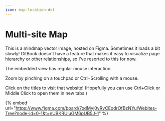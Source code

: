 ```yaml
---
icon: map-location-dot
---
```


# Multi-site Map

This is a mindmap vector image, hosted on Figma. Sometimes it loads a bit slowly! GitBook doesn't have a feature that makes it easy to visualize page hierarchy or other relationships, so I've resorted to this for now.

The embedded view has regular mouse interaction.

Zoom by pinching on a touchpad or Ctrl+Scrolling with a mouse.

Click on the titles to visit that website! (Hopefully you can use Ctrl+Click or Middle Click to open them in new tabs.)

{% embed url="https://www.figma.com/board/7xdMyj0vRvCEodrOfBzNYu/Webites-Tree?node-id=0-1&t=nUBKRUluGM6pUB5J-1" %}



